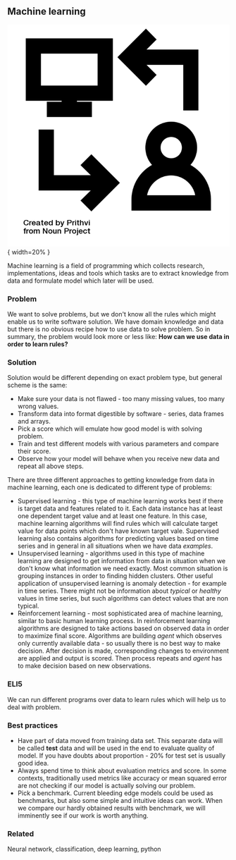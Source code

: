 ## Machine learning

![Machine learning](images/noun_1431323_cc.png){ width=20% }

Machine learning is a field of programming which collects research, implementations, ideas and tools which tasks are to extract knowledge from data and formulate model which later will be used.

### Problem

We want to solve problems, but we don't know all the rules which might enable us to write software solution. We have domain knowledge and data but there is no obvious recipe how to use data to solve problem. So in summary, the problem would look more or less like: **How can we use data in order to learn rules?**

### Solution

Solution would be different depending on exact problem type, but general scheme is the same:

 * Make sure your data is not flawed - too many missing values, too many wrong values.
 * Transform data into format digestible by software - series, data frames and arrays.
 * Pick a score which will emulate how good model is with solving problem.
 * Train and test different models with various parameters and compare their score.
 * Observe how your model will behave when you receive new data and repeat all above steps.

There are three different approaches to getting knowledge from data in machine learning, each one is dedicated to different type of problems:

 * Supervised learning - this type of machine learning works best if there is target data and features related to it. Each data instance has at least one dependent target value and at least one feature. In this case, machine learning algorithms will find rules which will calculate target value for data points which don't have known target vale. Supervised learning also contains algorithms for predicting values based on time series and in general in all situations when we have data *examples*.
 * Unsupervised learning - algorithms used in this type of machine learning are designed to get information from data in situation when we don't know what information we need exactly. Most common situation is grouping instances in order to finding hidden clusters. Other useful application of unsupervised learning is anomaly detection - for example in time series. There might not be information about *typical* or *healthy* values in time series, but such algorithms can detect values that are non typical.
 * Reinforcement learning - most sophisticated area of machine learning, similar to basic human learning process. In reinforcement learning algorithms are designed to take actions based on observed data in order to maximize final score. Algorithms are building *agent* which observes only currently available data - so usually there is no best way to make decision. After decision is made, corresponding changes to environment are applied and output is scored. Then process repeats and *agent* has to make decision based on new observations.

### ELI5

We can run different programs over data to learn rules which will help us to deal with problem.

### Best practices

 * Have part of data moved from training data set. This separate data will be called **test** data and will be used in the end to evaluate quality of model. If you have doubts about proportion - 20% for test set is usually good idea.
 * Always spend time to think about evaluation metrics and score. In some contexts, traditionally used metrics like accuracy or mean squared error are not checking if our model is actually solving our problem.
 * Pick a benchmark. Current bleeding edge models could be used as benchmarks, but also some simple and intuitive ideas can work. When we compare our hardly obtained results with benchmark, we will imminently see if our work is worth anything.

### Related

Neural network, classification, deep learning, python
